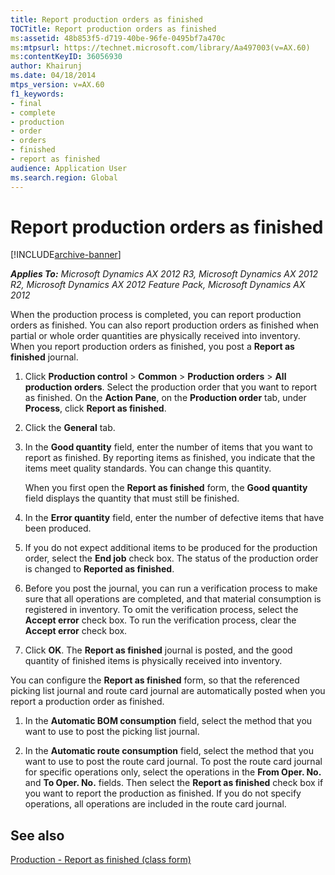 ```yaml
---
title: Report production orders as finished
TOCTitle: Report production orders as finished
ms:assetid: 48b853f5-d719-40be-96fe-0495bf7a470c
ms:mtpsurl: https://technet.microsoft.com/library/Aa497003(v=AX.60)
ms:contentKeyID: 36056930
author: Khairunj
ms.date: 04/18/2014
mtps_version: v=AX.60
f1_keywords:
- final
- complete
- production
- order
- orders
- finished
- report as finished
audience: Application User
ms.search.region: Global
---
```


# Report production orders as finished 


[!INCLUDE[archive-banner](includes/archive-banner.md)]


_**Applies To:** Microsoft Dynamics AX 2012 R3, Microsoft Dynamics AX 2012 R2, Microsoft Dynamics AX 2012 Feature Pack, Microsoft Dynamics AX 2012_

When the production process is completed, you can report production orders as finished. You can also report production orders as finished when partial or whole order quantities are physically received into inventory. When you report production orders as finished, you post a **Report as finished** journal.

1.  Click **Production control** \> **Common** \> **Production orders** \> **All production orders**. Select the production order that you want to report as finished. On the **Action Pane**, on the **Production order** tab, under **Process**, click **Report as finished**.

2.  Click the **General** tab.

3.  In the **Good quantity** field, enter the number of items that you want to report as finished. By reporting items as finished, you indicate that the items meet quality standards. You can change this quantity.
    
    When you first open the **Report as finished** form, the **Good quantity** field displays the quantity that must still be finished.

4.  In the **Error quantity** field, enter the number of defective items that have been produced.

5.  If you do not expect additional items to be produced for the production order, select the **End job** check box. The status of the production order is changed to **Reported as finished**.

6.  Before you post the journal, you can run a verification process to make sure that all operations are completed, and that material consumption is registered in inventory. To omit the verification process, select the **Accept error** check box. To run the verification process, clear the **Accept error** check box.

7.  Click **OK**. The **Report as finished** journal is posted, and the good quantity of finished items is physically received into inventory.

You can configure the **Report as finished** form, so that the referenced picking list journal and route card journal are automatically posted when you report a production order as finished.

1.  In the **Automatic BOM consumption** field, select the method that you want to use to post the picking list journal.

2.  In the **Automatic route consumption** field, select the method that you want to use to post the route card journal. To post the route card journal for specific operations only, select the operations in the **From Oper. No.** and **To Oper. No.** fields. Then select the **Report as finished** check box if you want to report the production as finished. If you do not specify operations, all operations are included in the route card journal.

## See also

[Production - Report as finished (class form)](https://technet.microsoft.com/library/aa600184\(v=ax.60\))

  


